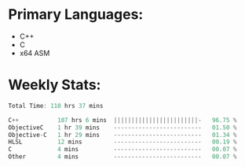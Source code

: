 # Primary Languages:
- C++
- C
- x64 ASM

# Weekly Stats:
<!--START_SECTION:waka-->

```C++
Total Time: 110 hrs 37 mins

C++           107 hrs 6 mins  ||||||||||||||||||||||||-   96.75 %
ObjectiveC    1 hr 39 mins    -------------------------   01.50 %
Objective-C   1 hr 29 mins    -------------------------   01.34 %
HLSL          12 mins         -------------------------   00.19 %
C             4 mins          -------------------------   00.07 %
Other         4 mins          -------------------------   00.07 %
```

<!--END_SECTION:waka-->


